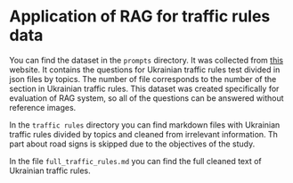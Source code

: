 # Application of RAG for traffic rules data

You can find the dataset in the `prompts` directory. It was collected from [this](https://pdr.infotech.gov.ua/tests/themes) website. It contains the questions for Ukrainian traffic rules test divided in json files by topics. The number of file corresponds to the number of the section in Ukrainian traffic rules. This dataset was created specifically for evaluation of RAG system, so all of the questions can be answered without reference images.

In the `traffic rules` directory you can find markdown files with Ukrainian traffic rules divided by topics and cleaned from irrelevant information. Th part about road signs is skipped due to the objectives of the study.

In the file `full_traffic_rules.md` you can find the full cleaned text of Ukrainian traffic rules.
